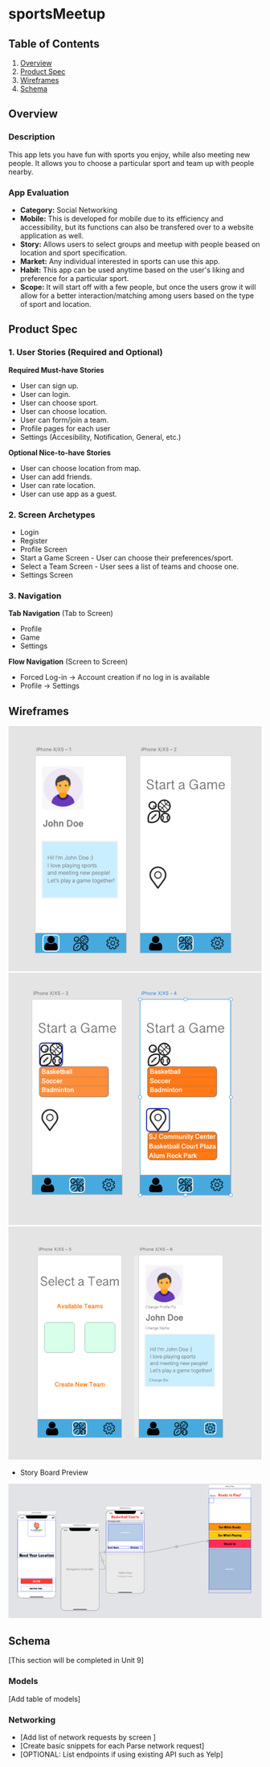 # sportsMeetup

## Table of Contents
1. [Overview](#Overview)
1. [Product Spec](#Product-Spec)
1. [Wireframes](#Wireframes)
2. [Schema](#Schema)

## Overview
### Description
This app lets you have fun with sports you enjoy, while also meeting new people. It allows you to choose a particular sport and team up with people nearby.

### App Evaluation
- **Category:** Social Networking
- **Mobile:** This is developed for mobile due to its efficiency and accessibility, but its functions can also be transfered over to a website application as well.
- **Story:** Allows users to select groups and meetup with people beased on location and sport specification. 
- **Market:** Any individual interested in sports can use this app.
- **Habit:** This app can be used anytime based on the user's liking and preference for a particular sport. 
- **Scope:** It will start off with a few people, but once the users grow it will allow for a better interaction/matching among users based on the type of sport and location. 

## Product Spec

### 1. User Stories (Required and Optional)

**Required Must-have Stories**

* User can sign up.
* User can login.
* User can choose sport.
* User can choose location.
* User can form/join a team.
* Profile pages for each user
* Settings (Accesibility, Notification, General, etc.)

**Optional Nice-to-have Stories**

* User can choose location from map.
* User can add friends.
* User can rate location.
* User can use app as a guest.

### 2. Screen Archetypes

* Login
* Register
* Profile Screen
* Start a Game Screen - User can choose their preferences/sport.
* Select a Team Screen - User sees a list of teams and choose one.
* Settings Screen

### 3. Navigation

**Tab Navigation** (Tab to Screen)

* Profile 
* Game
* Settings

**Flow Navigation** (Screen to Screen)

* Forced Log-in -> Account creation if no log in is available
* Profile -> Settings

## Wireframes
<img src = "Screen Shot 2020-04-16 at 1.43.44 PM.png">
<img src = "Screen Shot 2020-04-16 at 1.43.50 PM.png">
<img src = "Screen Shot 2020-04-16 at 1.45.46 PM.png">

* Story Board Preview
<img src="Screen Shot 2020-04-15 at 8.07.06 PM.png">


## Schema 
[This section will be completed in Unit 9]
### Models
[Add table of models]
### Networking
- [Add list of network requests by screen ]
- [Create basic snippets for each Parse network request]
- [OPTIONAL: List endpoints if using existing API such as Yelp]
